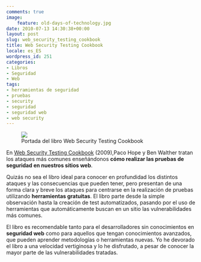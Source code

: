 ```yaml
---
comments: true
image:
    feature: old-days-of-technology.jpg
date: 2010-07-13 14:30:38+00:00
layout: post
slug: web_security_testing_cookbook
title: Web Security Testing Cookbook
locale: es_ES
wordpress_id: 251
categories:
- Libros
- Seguridad
- Web
tags:
- herramientas de seguridad
- pruebas
- security
- seguridad
- seguridad web
- web security
---
```



<figure>
	<a href="http://jllopezpino.files.wordpress.com/2010/07/web-security-testing-cookbook.jpg">
        <img src="http://jllopezpino.files.wordpress.com/2010/07/web-security-testing-cookbook.jpg">
    </a>
	<figcaption>Portada del libro Web Security Testing Cookbook</figcaption>
</figure>


En [Web Security Testing Cookbook](http://books.google.es/books?id=VmrSJ3V-s_MC) (2009),Paco Hope y Ben Walther tratan los ataques más comunes enseñándonos **cómo realizar las pruebas de seguridad en nuestros sitios web**.

Quizás no sea el libro ideal para conocer en profundidad los distintos ataques y las consecuencias que pueden tener, pero presentan de una forma clara y breve los ataques para centrarse en la realización de pruebas utilizando **herramientas gratuitas**. El libro parte desde la simple observación hasta la creación de test automatizados, pasando por el uso de herramientas que automáticamente buscan en un sitio las vulnerabilidades más comunes.

El libro es recomendable tanto para el desarrolladores sin conocimientos en **seguridad web** como para aquellos que tengan conocimientos avanzados, que pueden aprender metodologías o herramientas nuevas. Yo he devorado el libro a una velocidad vertiginosa y lo he disfrutado, a pesar de conocer la mayor parte de las vulnerabilidades tratadas.

